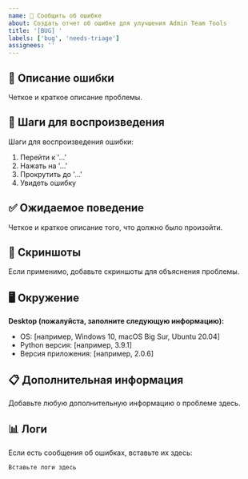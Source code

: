 ```yaml
---
name: 🐛 Сообщить об ошибке
about: Создать отчет об ошибке для улучшения Admin Team Tools
title: '[BUG] '
labels: ['bug', 'needs-triage']
assignees: ''
---
```


## 🐛 Описание ошибки

Четкое и краткое описание проблемы.

## 🔄 Шаги для воспроизведения

Шаги для воспроизведения ошибки:

1. Перейти к '...'
2. Нажать на '...'
3. Прокрутить до '...'
4. Увидеть ошибку

## ✅ Ожидаемое поведение

Четкое и краткое описание того, что должно было произойти.

## 📱 Скриншоты

Если применимо, добавьте скриншоты для объяснения проблемы.

## 🖥️ Окружение

**Desktop (пожалуйста, заполните следующую информацию):**
- OS: [например, Windows 10, macOS Big Sur, Ubuntu 20.04]
- Python версия: [например, 3.9.1]
- Версия приложения: [например, 2.0.6]

## 📋 Дополнительная информация

Добавьте любую дополнительную информацию о проблеме здесь.

## 📊 Логи

Если есть сообщения об ошибках, вставьте их здесь:

```
Вставьте логи здесь
```
